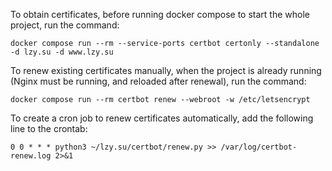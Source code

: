 To obtain certificates, before running docker compose to start the whole project, run the command:

```
docker compose run --rm --service-ports certbot certonly --standalone -d lzy.su -d www.lzy.su
```

To renew existing certificates manually, when the project is already running (Nginx must be running, and reloaded after renewal), run the command:

```
docker compose run --rm certbot renew --webroot -w /etc/letsencrypt
```

To create a cron job to renew certificates automatically, add the following line to the crontab:

```
0 0 * * * python3 ~/lzy.su/certbot/renew.py >> /var/log/certbot-renew.log 2>&1
```
